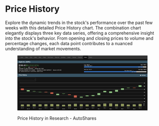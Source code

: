 # Price History

Explore the dynamic trends in the stock's performance over the past few weeks with this detailed Price History chart. The combination chart elegantly displays three key data series, offering a comprehensive insight into the stock's behavior. From opening and closing prices to volume and percentage changes, each data point contributes to a nuanced understanding of market movements.

<figure><img src="../../../../.gitbook/assets/Screenshot 2023-11-13 at 10.44.26.png" alt=""><figcaption><p>Price History in Research - AutoShares</p></figcaption></figure>
